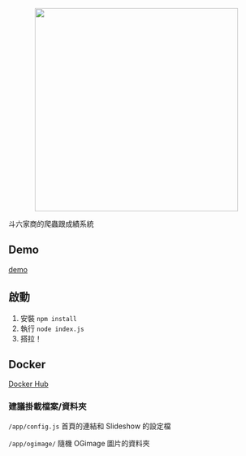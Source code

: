 <p align="center"><img src="https://i.imgur.com/U3n7Was.png" width="400px"></p>

斗六家商的爬蟲跟成績系統

## Demo
[demo](https://tlhc.gnehs.net)
## 啟動
1. 安裝 `npm install`
2. 執行 `node index.js`
3. 搭拉！
## Docker
[Docker Hub](https://hub.docker.com/r/gnehs/tlhcrawler/)
### 建議掛載檔案/資料夾
`/app/config.js` 首頁的連結和 Slideshow 的設定檔

`/app/ogimage/` 隨機 OGimage 圖片的資料夾
